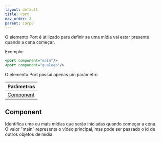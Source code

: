 ```yaml
---
layout: default
title: Port
nav_order: 2
parent: Corpo
---
```


O elemento Port é utilizado para definir se uma mídia vai estar presente quando a cena começar. 

Exemplo: 

```xml 
<port component="main"/>
<port component="gualogo"/>
 ```

O elemento Port possui apenas um parâmetro ⠀

| Parâmetros   |
|:-------|
| [Component](#component)|


## Component
Identifica uma ou mais mídias que serão iniciadas quando começar a cena. O valor "main" representa o vídeo principal, mas pode ser passado o id de outros objetos de mídia.